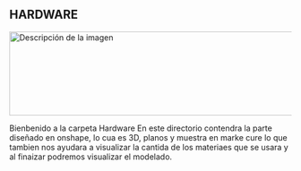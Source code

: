 ## HARDWARE

<img width="700" height="150" src="https://github.com/Alexander-Manosalva-Peralta/Proyecto-De-Fundamentos/assets/156023729/736c5084-83fa-4307-aa11-7de80597db57" alt="Descripción de la imagen">

Bienbenido a la carpeta Hardware En este directorio contendra la parte diseñado en onshape, lo cua es 3D, planos y muestra en marke cure lo que tambien nos ayudara a visualizar la cantida de los materiaes que se usara y al finaizar podremos visualizar el modelado.

